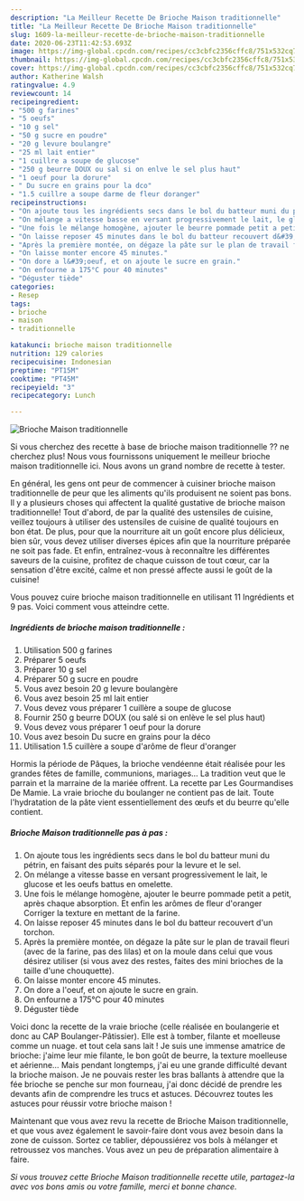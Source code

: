 ```yaml
---
description: "La Meilleur Recette De Brioche Maison traditionnelle"
title: "La Meilleur Recette De Brioche Maison traditionnelle"
slug: 1609-la-meilleur-recette-de-brioche-maison-traditionnelle
date: 2020-06-23T11:42:53.693Z
image: https://img-global.cpcdn.com/recipes/cc3cbfc2356cffc8/751x532cq70/brioche-maison-traditionnelle-photo-principale-de-la-recette.jpg
thumbnail: https://img-global.cpcdn.com/recipes/cc3cbfc2356cffc8/751x532cq70/brioche-maison-traditionnelle-photo-principale-de-la-recette.jpg
cover: https://img-global.cpcdn.com/recipes/cc3cbfc2356cffc8/751x532cq70/brioche-maison-traditionnelle-photo-principale-de-la-recette.jpg
author: Katherine Walsh
ratingvalue: 4.9
reviewcount: 14
recipeingredient:
- "500 g farines"
- "5 oeufs"
- "10 g sel"
- "50 g sucre en poudre"
- "20 g levure boulangre"
- "25 ml lait entier"
- "1 cuillre a soupe de glucose"
- "250 g beurre DOUX ou sal si on enlve le sel plus haut"
- "1 oeuf pour la dorure"
- " Du sucre en grains pour la dco"
- "1.5 cuillre a soupe darme de fleur doranger"
recipeinstructions:
- "On ajoute tous les ingrédients secs dans le bol du batteur muni du pétrin, en faisant des puits séparés pour la levure et le sel."
- "On mélange a vitesse basse en versant progressivement le lait, le glucose et les oeufs battus en omelette."
- "Une fois le mélange homogène, ajouter le beurre pommade petit a petit, après chaque absorption. Et enfin les arômes de fleur d&#39;oranger Corriger la texture en mettant de la farine."
- "On laisse reposer 45 minutes dans le bol du batteur recouvert d&#39;un torchon."
- "Après la première montée, on dégaze la pâte sur le plan de travail fleuri (avec de la farine, pas des lilas) et on la moule dans celui que vous désirez utiliser (si vous avez des restes, faites des mini brioches de la taille d&#39;une chouquette)."
- "On laisse monter encore 45 minutes."
- "On dore a l&#39;oeuf, et on ajoute le sucre en grain."
- "On enfourne a 175°C pour 40 minutes"
- "Déguster tiède"
categories:
- Resep
tags:
- brioche
- maison
- traditionnelle

katakunci: brioche maison traditionnelle 
nutrition: 129 calories
recipecuisine: Indonesian
preptime: "PT15M"
cooktime: "PT45M"
recipeyield: "3"
recipecategory: Lunch

---
```



![Brioche Maison traditionnelle](https://img-global.cpcdn.com/recipes/cc3cbfc2356cffc8/751x532cq70/brioche-maison-traditionnelle-photo-principale-de-la-recette.jpg)

Si vous cherchez des recette à base de brioche maison traditionnelle ?? ne cherchez plus! Nous vous fournissons uniquement le meilleur brioche maison traditionnelle ici. Nous avons un grand nombre de recette à tester.

En général, les gens ont peur de commencer à cuisiner brioche maison traditionnelle de peur que les aliments qu'ils produisent ne soient pas bons. Il y a plusieurs choses qui affectent la qualité gustative de brioche maison traditionnelle! Tout d'abord, de par la qualité des ustensiles de cuisine, veillez toujours à utiliser des ustensiles de cuisine de qualité toujours en bon état. De plus, pour que la nourriture ait un goût encore plus délicieux, bien sûr, vous devez utiliser diverses épices afin que la nourriture préparée ne soit pas fade. Et enfin, entraînez-vous à reconnaître les différentes saveurs de la cuisine, profitez de chaque cuisson de tout cœur, car la sensation d'être excité, calme et non pressé affecte aussi le goût de la cuisine!

<!--inarticleads1-->

Vous pouvez cuire brioche maison traditionnelle en utilisant 11 Ingrédients et 9 pas. Voici comment vous atteindre cette.

##### Ingrédients de brioche maison traditionnelle :

1. Utilisation 500 g farines
1. Préparer 5 oeufs
1. Préparer 10 g sel
1. Préparer 50 g sucre en poudre
1. Vous avez besoin 20 g levure boulangère
1. Vous avez besoin 25 ml lait entier
1. Vous devez vous préparer 1 cuillère a soupe de glucose
1. Fournir 250 g beurre DOUX (ou salé si on enlève le sel plus haut)
1. Vous devez vous préparer 1 oeuf pour la dorure
1. Vous avez besoin  Du sucre en grains pour la déco
1. Utilisation 1.5 cuillère a soupe d&#39;arôme de fleur d&#39;oranger


Hormis la période de Pâques, la brioche vendéenne était réalisée pour les grandes fêtes de famille, communions, mariages… La tradition veut que le parrain et la marraine de la mariée offrent. La recette par Les Gourmandises De Mamie. La vraie brioche du boulanger ne contient pas de lait. Toute l&#39;hydratation de la pâte vient essentiellement des œufs et du beurre qu&#39;elle contient. 

<!--inarticleads2-->

##### Brioche Maison traditionnelle pas à pas :

1. On ajoute tous les ingrédients secs dans le bol du batteur muni du pétrin, en faisant des puits séparés pour la levure et le sel.
1. On mélange a vitesse basse en versant progressivement le lait, le glucose et les oeufs battus en omelette.
1. Une fois le mélange homogène, ajouter le beurre pommade petit a petit, après chaque absorption. Et enfin les arômes de fleur d&#39;oranger Corriger la texture en mettant de la farine.
1. On laisse reposer 45 minutes dans le bol du batteur recouvert d&#39;un torchon.
1. Après la première montée, on dégaze la pâte sur le plan de travail fleuri (avec de la farine, pas des lilas) et on la moule dans celui que vous désirez utiliser (si vous avez des restes, faites des mini brioches de la taille d&#39;une chouquette).
1. On laisse monter encore 45 minutes.
1. On dore a l&#39;oeuf, et on ajoute le sucre en grain.
1. On enfourne a 175°C pour 40 minutes
1. Déguster tiède


Voici donc la recette de la vraie brioche (celle réalisée en boulangerie et donc au CAP Boulanger-Pâtissier). Elle est à tomber, filante et moelleuse comme un nuage. et tout cela sans lait ! Je suis une immense amatrice de brioche: j&#39;aime leur mie filante, le bon goût de beurre, la texture moelleuse et aérienne… Mais pendant longtemps, j&#39;ai eu une grande difficulté devant la brioche maison. Je ne pouvais rester les bras ballants à attendre que la fée brioche se penche sur mon fourneau, j&#39;ai donc décidé de prendre les devants afin de comprendre les trucs et astuces. Découvrez toutes les astuces pour réussir votre brioche maison ! 

<!--inarticleads1-->

<p>
Maintenant que vous avez revu la recette de Brioche Maison traditionnelle, et que vous avez également le savoir-faire dont vous avez besoin dans la zone de cuisson. Sortez ce tablier, dépoussiérez vos bols à mélanger et retroussez vos manches. Vous avez un peu de préparation alimentaire à faire.
</p>

<p>
<i>Si vous trouvez cette Brioche Maison traditionnelle recette utile, partagez-la avec vos bons amis ou votre famille, merci et bonne chance.</i>
</p>
